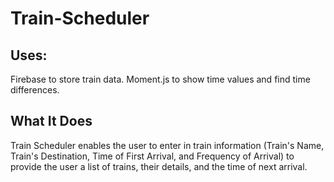 # Train-Scheduler

## Uses: 
Firebase to store train data.
Moment.js to show time values and find time differences.

## What It Does
Train Scheduler enables the user to enter in train information (Train's Name, Train's Destination, Time of First Arrival, and Frequency of Arrival) to provide the user a list of trains, their details, and the time of next arrival.
